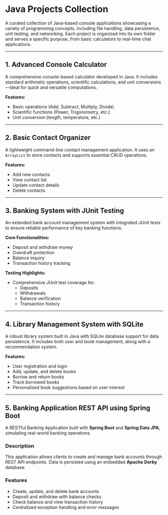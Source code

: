 # Java Projects Collection

A curated collection of Java-based console applications showcasing a variety of programming concepts, including file handling, data persistence, unit testing, and networking. Each project is organized into its own folder and serves a specific purpose, from basic calculators to real-time chat applications.

---

##  1. Advanced Console Calculator

A comprehensive console-based calculator developed in Java. It includes standard arithmetic operations, scientific calculations, and unit conversions—ideal for quick and versatile computations.

**Features:**
- Basic operations (Add, Subtract, Multiply, Divide)
- Scientific functions (Power, Trigonometry, etc.)
- Unit conversion (length, temperature, etc.)

---

##  2. Basic Contact Organizer

A lightweight command-line contact management application. It uses an `ArrayList` to store contacts and supports essential CRUD operations.

**Features:**
- Add new contacts
- View contact list
- Update contact details
- Delete contacts

---

##  3. Banking System with JUnit Testing

An extended bank account management system with integrated JUnit tests to ensure reliable performance of key banking functions.

**Core Functionalities:**
- Deposit and withdraw money
- Overdraft protection
- Balance inquiry
- Transaction history tracking

**Testing Highlights:**
- Comprehensive JUnit test coverage for:
  - Deposits
  - Withdrawals
  - Balance verification
  - Transaction history

---

##  4. Library Management System with SQLite

A robust library system built in Java with SQLite database support for data persistence. It includes both user and book management, along with a recommendation system.

**Features:**
- User registration and login
- Add, update, and delete books
- Borrow and return books
- Track borrowed books
- Personalized book suggestions based on user interest

---
##  5. Banking Application REST API using Spring Boot

A RESTful Banking Application built with **Spring Boot** and **Spring Data JPA**, simulating real-world banking operations.

### Description
This application allows clients to create and manage bank accounts through REST API endpoints. Data is persisted using an embedded **Apache Derby** database.

### Features
- Create, update, and delete bank accounts
- Deposit and withdraw with balance checks
- Check balance and view transaction history
- Centralized exception handling and error messages


